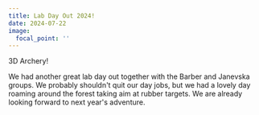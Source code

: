 ```yaml
---
title: Lab Day Out 2024! 
date: 2024-07-22
image:
  focal_point: ''
---
```


3D Archery!  

<!--more-->

We had another great lab day out together with the Barber and Janevska groups. We probably shouldn't quit our day jobs, but we had a lovely day roaming around the forest taking aim at rubber targets. We are already looking forward to next year's adventure. 

